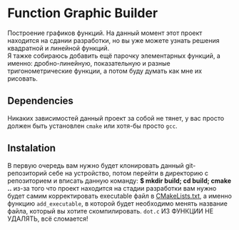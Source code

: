 # Function Graphic Builder

Построение графиков функций. На данный момент этот проект находится на сдании разработки, но вы уже можете узнать решения квадратной и линейной функций.<br>
Я тажке собираюсь добавить ещё парочку элементарных функций, а именно: дробно-линейную, показательную и разные тригонометрические функции,
а потом буду думать как мне их рисовать.<br>

## Dependencies

Никаких зависимостей данный проект за собой не тянет, у вас просто должен быть установлен `cmake` или хотя-бы просто `gcc`.

## Instalation

В первую очередь вам нужно будет клонировать данный git-репозиторий себе на устройство, потом перейти в директорию с репозиторием и вписать данную
команду:
    **$ mkdir build; cd build; cmake ..**
из-за того что проект находится на стадии разработки вам
нужно будет самим корректировать executable файл в [CMakeLists.txt](CMakeLists.txt), а именно функцию `add_executable`, в которой будет
необходимо менять название файла, который вы хотите скомпилировать. `dot.c` ИЗ ФУНКЦИИ НЕ УДАЛЯТЬ, всё сломается!



